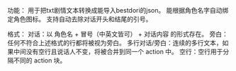 功能：
用于把txt剧情文本转换成能导入bestdori的json。
能根据角色名字自动绑定角色图标。
支持自动去除对话开头和结尾的引号。

格式：
对话：以 角色名 + 冒号（中英文皆可） + 对话内容 的形式存在。
旁白：任何不符合上述格式的行都将被视为旁白。
多行对话/旁白：连续的多行文本，如果中间没有空行且说话人不变，将被合并到同一个 action 中。
空行：空行用于分隔不同的 action 块。
